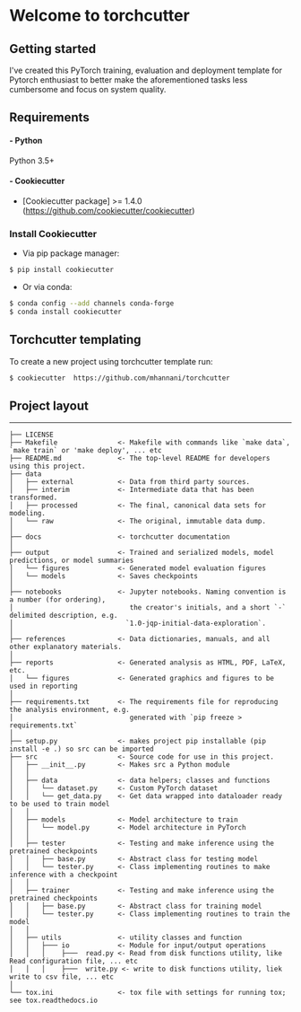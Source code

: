 # Welcome to torchcutter

## Getting started
I've created this PyTorch training, evaluation and deployment template for Pytorch enthusiast 
to better make the aforementioned tasks less cumbersome and focus on system quality.

## Requirements
#### - Python
Python 3.5+

#### - Cookiecutter
* [Cookiecutter package] >= 1.4.0 (https://github.com/cookiecutter/cookiecutter)

### Install Cookiecutter
* Via pip package manager: 
``` bash
$ pip install cookiecutter
```

* Or via conda:
``` bash
$ conda config --add channels conda-forge
$ conda install cookiecutter
```

## Torchcutter templating

To create a new project using torchcutter template run: 
``` bash
$ cookiecutter  https://github.com/mhannani/torchcutter
```

## Project layout

------------

    ├── LICENSE
    ├── Makefile               <- Makefile with commands like `make data`, `make train` or 'make deploy', ... etc
    ├── README.md              <- The top-level README for developers using this project.
    ├── data
    │   ├── external           <- Data from third party sources.
    │   ├── interim            <- Intermediate data that has been transformed.
    │   ├── processed          <- The final, canonical data sets for modeling.
    │   └── raw                <- The original, immutable data dump.
    │
    ├── docs                   <- torchcutter documentation
    │
    ├── output                 <- Trained and serialized models, model predictions, or model summaries
    │   └── figures            <- Generated model evaluation figures 
    │   └── models             <- Saves checkpoints
    │
    ├── notebooks              <- Jupyter notebooks. Naming convention is a number (for ordering),
    │                             the creator's initials, and a short `-` delimited description, e.g.
    │                            `1.0-jqp-initial-data-exploration`.
    │
    ├── references             <- Data dictionaries, manuals, and all other explanatory materials.
    │
    ├── reports                <- Generated analysis as HTML, PDF, LaTeX, etc.
    │   └── figures            <- Generated graphics and figures to be used in reporting
    │
    ├── requirements.txt       <- The requirements file for reproducing the analysis environment, e.g.
    │                             generated with `pip freeze > requirements.txt`
    │
    ├── setup.py               <- makes project pip installable (pip install -e .) so src can be imported
    ├── src                    <- Source code for use in this project.
    │   ├── __init__.py        <- Makes src a Python module
    │   │
    │   ├── data               <- data helpers; classes and functions
    │   │   └── dataset.py     <- Custom PyTorch dataset
    │   │   └── get_data.py    <- Get data wrapped into dataloader ready to be used to train model
    │   │
    │   ├── models             <- Model architecture to train
    │   │   └── model.py       <- Model architecture in PyTorch
    │   │
    │   ├── tester             <- Testing and make inference using the pretrained checkpoints
    │   │   ├── base.py        <- Abstract class for testing model
    │   │   └── tester.py      <- Class implementing routines to make inference with a checkpoint
    │   │
    │   ├── trainer            <- Testing and make inference using the pretrained checkpoints
    │   │   ├── base.py        <- Abstract class for training model
    │   │   └── tester.py      <- Class implementing routines to train the model
    │   │
    │   ├── utils              <- utility classes and function
    │   │   ├─── io            <- Module for input/output operations
    │   │   │    ├───  read.py <- Read from disk functions utility, like Read configuration file, ... etc
    │   │   │    ├───  write.py <- write to disk functions utility, liek write to csv file, ... etc
    │
    └── tox.ini                <- tox file with settings for running tox; see tox.readthedocs.io


